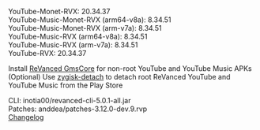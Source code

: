 YouTube-Monet-RVX: 20.34.37  
YouTube-Music-Monet-RVX (arm64-v8a): 8.34.51  
YouTube-Music-Monet-RVX (arm-v7a): 8.34.51  
YouTube-Music-RVX (arm64-v8a): 8.34.51  
YouTube-Music-RVX (arm-v7a): 8.34.51  
YouTube-RVX: 20.34.37  

Install [ReVanced GmsCore](https://github.com/ReVanced/GmsCore/releases/latest) for non-root YouTube and YouTube Music APKs  
(Optional) Use [zygisk-detach](https://github.com/j-hc/zygisk-detach/releases/latest) to detach root ReVanced YouTube and YouTube Music from the Play Store
  
CLI: inotia00/revanced-cli-5.0.1-all.jar  
Patches: anddea/patches-3.12.0-dev.9.rvp  
[Changelog](https://github.com/anddea/revanced-patches/releases/tag/v3.12.0-dev.9)  
